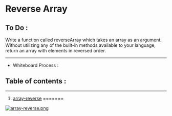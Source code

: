 # Reverse Array


## To Do :

Write a function called reverseArray which takes an array as an argument. Without utilizing any of the built-in methods available to your language, return an array with elements in reversed order.

 ---

+ Whiteboard Process : 

## Table of contents  :
---

1. [array-reverse](https://balqeesalfasatlah.github.io/Reading--Notes/class-01)
=======




[![array-reverse.png](https://i.postimg.cc/43pFnLVL/array-reverse.png)](https://postimg.cc/gwkKTKM8)

